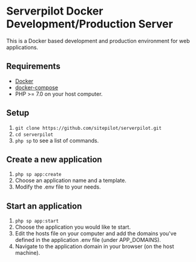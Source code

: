 # Serverpilot Docker Development/Production Server

This is a Docker based development and production environment for web applications.

## Requirements

* [Docker](https://www.docker.com/)
* [docker-compose](https://docs.docker.com/compose/)
* PHP >= 7.0 on your host computer.

## Setup

1. `git clone https://github.com/sitepilot/serverpilot.git`
2. `cd serverpilot`
3. `php sp` to see a list of commands.

## Create a new application

1. `php sp app:create`
2. Choose an application name and a template.
3. Modify the .env file to your needs.

## Start an application

1. `php sp app:start`
2. Choose the application you would like te start.
3. Edit the hosts file on your computer and add the domains you've defined in the application .env file (under APP_DOMAINS).
3. Navigate to the application domain in your browser (on the host machine).
